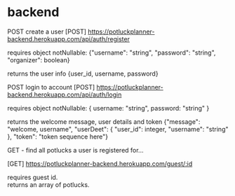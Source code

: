 # backend

POST create a user
[POST] https://potluckplanner-backend.herokuapp.com/api/auth/register

requires object notNullable: {"username": "string", "password": "string", "organizer": boolean}

returns the user info {user_id, username, password}

POST login to account
[POST] https://potluckplanner-backend.herokuapp.com/api/auth/login

requires object notNullable: { username: "string", password: "string" }

returns the welcome message, user details and token
{"message": "welcome, username",
"userDeet": {
"user_id": integer,
"username": "string"
},
"token": "token sequence here"}

GET - find all potlucks a user is registered for...

[GET] https://potluckplanner-backend.herokuapp.com/guest/:id

requires guest id.  
returns an array of potlucks.
